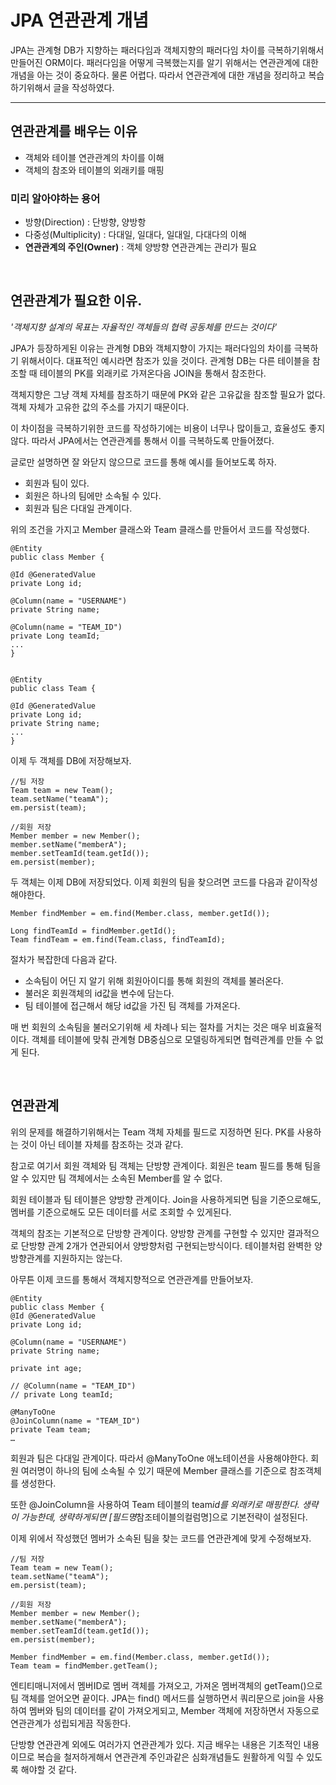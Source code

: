 # JPA 연관관계 개념

JPA는 관계형 DB가 지향하는 패러다임과 객체지향의 패러다임 차이를 극복하기위해서 만들어진 ORM이다. 패러다임을 어떻게 극복했는지를 알기 위해서는 연관관계에 대한 개념을 아는 것이 중요하다. 물론 어렵다. 따라서 연관관계에 대한 개념을 정리하고 복습하기위해서 글을 작성하였다.

<hr>
  
## 연관관계를 배우는 이유
- 객체와 테이블 연관관계의 차이를 이해
- 객체의 참조와 테이블의 외래키를 매핑

### 미리 알아야하는 용어

- 방향(Direction) : 단방향, 양방항
- 다중성(Multiplicity) : 다대일, 일대다, 일대일, 다대다의 이해
- **연관관계의 주인(Owner)** : 객체 양방향 연관관계는 관리가 필요

<br>

## 연관관계가 필요한 이유.

_'객체지향 설계의 목표는 자율적인 객체들의 협력 공동체를 만드는 것이다'_

JPA가 등장하게된 이유는 관계형 DB와 객체지향이 가지는 패러다임의 차이를 극복하기 위해서이다. 대표적인 예시라면 참조가 있을 것이다. 관계형 DB는 다른 테이블을 참조할 때 테이블의 PK를 외래키로 가져온다음 JOIN을 통해서 참조한다.

객체지향은 그냥 객체 자체를 참조하기 때문에 PK와 같은 고유값을 참조할 필요가 없다. 객체 자체가 고유한 값의 주소를 가지기 때문이다.

이 차이점을 극복하기위한 코드를 작성하기에는 비용이 너무나 많이들고, 효율성도 좋지 않다. 따라서 JPA에서는 연관관계를 통해서 이를 극복하도록 만들어졌다.

글로만 설명하면 잘 와닫지 않으므로 코드를 통해 예시를 들어보도록 하자.

- 회원과 팀이 있다.
- 회원은 하나의 팀에만 소속될 수 있다.
- 회원과 팀은 다대일 관계이다.

위의 조건을 가지고 Member 클래스와 Team 클래스를 만들어서 코드를 작성했다.

    @Entity
    public class Member {

    @Id @GeneratedValue
    private Long id;

    @Column(name = "USERNAME")
    private String name;

    @Column(name = "TEAM_ID")
    private Long teamId;
    ...
    }


    @Entity
    public class Team {

    @Id @GeneratedValue
    private Long id;
    private String name;
    ...
    }

이제 두 객체를 DB에 저장해보자.

    //팀 저장
    Team team = new Team();
    team.setName("teamA");
    em.persist(team);

    //회원 저장
    Member member = new Member();
    member.setName("memberA");
    member.setTeamId(team.getId());
    em.persist(member);

두 객체는 이제 DB에 저장되었다. 이제 회원의 팀을 찾으려면 코드를 다음과 같이작성해야한다.

    Member findMember = em.find(Member.class, member.getId());

    Long findTeamId = findMember.getId();
    Team findTeam = em.find(Team.class, findTeamId);

절차가 복잡한데 다음과 같다.

- 소속팀이 어딘 지 알기 위해 회원아이디를 통해 회원의 객체를 불러온다.
- 불러온 회원객체의 id값을 변수에 담는다.
- 팀 테이블에 접근해서 해당 id값을 가진 팀 객체를 가져온다.

매 번 회원의 소속팀을 불러오기위해 세 차례나 되는 절차를 거치는 것은 매우 비효율적이다. 객체를 테이블에 맞춰 관계형 DB중심으로 모델링하게되면 협력관계를 만들 수 없게 된다.

<br>

## 연관관계

위의 문제를 해결하기위해서는 Team 객체 자체를 필드로 지정하면 된다. PK를 사용하는 것이 아닌 테이블 자체를 참조하는 것과 같다.

참고로 여기서 회원 객체와 팀 객체는 단방향 관계이다. 회원은 team 필드를 통해 팀을 알 수 있지만 팀 객체에서는 소속된 Member를 알 수 없다.

회원 테이블과 팀 테이블은 양방향 관계이다. Join을 사용하게되면 팀을 기준으로해도, 멤버를 기준으로해도 모든 데이터를 서로 조회할 수 있게된다.

객체의 참조는 기본적으로 단방향 관계이다. 양방향 관계를 구현할 수 있지만 결과적으로 단방향 관계 2개가 연관되어서 양방향처럼 구현되는방식이다. 테이블처럼 완벽한 양방향관계를 지원하지는 않는다.

아무튼 이제 코드를 통해서 객체지향적으로 연관관계를 만들어보자.

    @Entity
    public class Member {
    @Id @GeneratedValue
    private Long id;

    @Column(name = "USERNAME")
    private String name;

    private int age;

    // @Column(name = "TEAM_ID")
    // private Long teamId;

    @ManyToOne
    @JoinColumn(name = "TEAM_ID")
    private Team team;
    …

회원과 팀은 다대일 관계이다. 따라서 @ManyToOne 애노테이션을 사용해야한다. 회원 여러명이 하나의 팀에 소속될 수 있기 때문에 Member 클래스를 기준으로 참조객체를 생성한다.

또한 @JoinColumn을 사용하여 Team 테이블의 team*id를 외래키로 매핑한다. 생략이 가능한데, 생략하게되면 [필드명*참조테이블의컬럼명]으로 기본전략이 설정된다.

이제 위에서 작성했던 멤버가 소속된 팀을 찾는 코드를 연관관계에 맞게 수정해보자.

    //팀 저장
    Team team = new Team();
    team.setName("teamA");
    em.persist(team);

    //회원 저장
    Member member = new Member();
    member.setName("memberA");
    member.setTeamId(team.getId());
    em.persist(member);

    Member findMember = em.find(Member.class, member.getId());
    Team team = findMember.getTeam();

엔티티매니저에서 멤버ID로 멤버 객체를 가져오고, 가져온 멤버객체의 getTeam()으로 팀 객체를 얻어오면 끝이다. JPA는 find() 메서드를 실행하면서 쿼리문으로 join을 사용하여 멤버와 팀의 데이터를 같이 가져오게되고, Member 객체에 저장하면서 자동으로 연관관계가 성립되게끔 작동한다.

단방향 연관관계 외에도 여러가지 연관관계가 있다. 지금 배우는 내용은 기초적인 내용이므로 복습을 철저하게해서 연관관계 주인과같은 심화개념들도 원활하게 익힐 수 있도록 해야할 것 같다.
